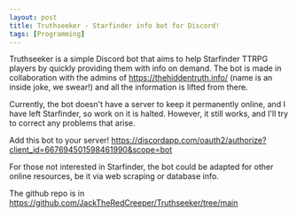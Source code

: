 ```yaml
---
layout: post
title: Truthseeker - Starfinder info bot for Discord!
tags: [Programming]
---
```


Truthseeker is a simple Discord bot that aims to help Starfinder TTRPG players by quickly providing them with info on demand. The bot is made in collaboration with the admins of https://thehiddentruth.info/ (name is an inside joke, we swear!) and all the information is lifted from there.

Currently, the bot doesn't have a server to keep it permanently online, and I have left Starfinder, so work on it is halted. However, it still works, and I'll try to correct any problems that arise.

Add this bot to your server! 
https://discordapp.com/oauth2/authorize?client_id=667694501598461990&scope=bot


For those not interested in Starfinder, the bot could be adapted for other online resources, be it via web scraping or database info.

The github repo is in https://github.com/JackTheRedCreeper/Truthseeker/tree/main
